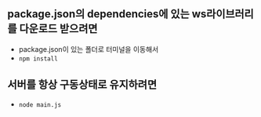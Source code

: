 ## package.json의 dependencies에 있는 ws라이브러리를 다운로드 받으려면

- package.json이 있는 폴더로 터미널을 이동해서
- `npm install`

## 서버를 항상 구동상태로 유지하려면

- `node main.js`
